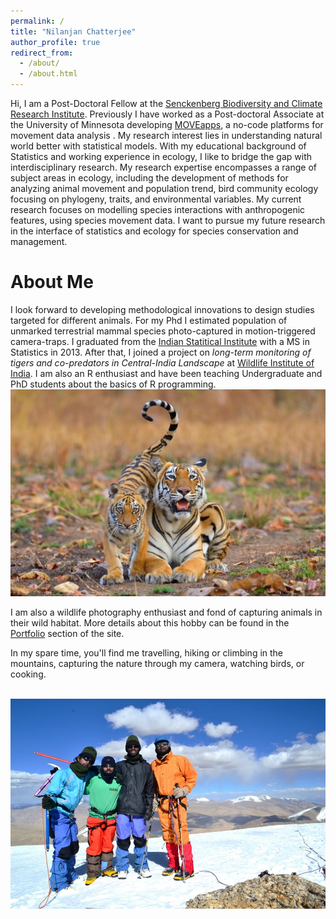 ```yaml
---
permalink: /
title: "Nilanjan Chatterjee"
author_profile: true
redirect_from: 
  - /about/
  - /about.html
---
```


Hi, I am a Post-Doctoral Fellow at the [Senckenberg Biodiversity and Climate Research Institute](https://www.senckenberg.de/en/institutes/sbik-f/). Previously I have worked as a Post-doctoral Associate at the University of Minnesota developing [MOVEapps](https://www.moveapps.org/), a no-code platforms for movement data analysis . My research interest lies in understanding natural world better with statistical models. With my educational background of Statistics and working experience in ecology, I like to bridge the gap with interdisciplinary research. My research expertise encompasses a range of subject areas in ecology, including the development of methods for analyzing animal movement and population trend, bird community ecology focusing on phylogeny, traits, and environmental variables. My current research focuses on modelling species interactions with anthropogenic features, using species movement data. I want to pursue my future research in the interface of statistics and ecology for species conservation and management.


About Me
======
I look forward to developing methodological innovations to design studies targeted for different animals. For my Phd I estimated population of unmarked terrestrial mammal species photo-captured in motion-triggered camera-traps. I graduated from the [Indian Statitical Institute](https://www.isical.ac.in/) with a MS in Statistics in 2013. After that, I joined a project on *long-term monitoring of tigers and co-predators in Central-India Landscape* at [Wildlife Institute of India](https://wii.gov.in/). I am also an R enthusiast and have been teaching Undergraduate and PhD students about the basics of R programming.
            <br/><img src='/images/500x300.jpg'>

  I am also a wildlife photography enthusiast and fond of capturing animals in their wild habitat. More details about this hobby can be found in the [Portfolio](https://nilanjanchatterjee.github.io/portfolio/) section of the site.
                        
In my spare time, you'll find me travelling, hiking or climbing in the mountains, capturing the nature through my camera, watching birds, or cooking.

<br/><img src='/images/mountain-photo.jpg'>




